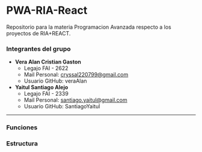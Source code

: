 # PWA-RIA-React

Repositorio para la materia Programacion Avanzada respecto a los proyectos de RIA+REACT.

### Integrantes del grupo


- **Vera Alan Cristian Gaston** 
    - Legajo FAI - 2622  
    - Mail Personal: cryssal220799@gmail.com 
    - Usuario GitHub: veraAlan
- **Yaitul Santiago Alejo**
    - Legajo FAI - 2339
    - Mail Personal: santiago.yaitul@gmail.com
    - Usuario GitHub: SantiagoYaitul

---
### Funciones

### Estructura
